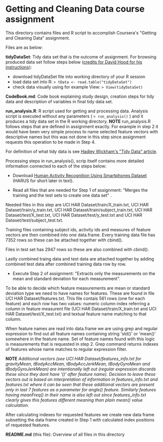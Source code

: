 # Getting and Cleaning Data course assignment

This directory contains files and R script to accomplish Coursera's "Getting and Cleaning Data" assignment. 

Files are as below:

**tidyDataSet**: Tidy data set that is the outcome of assignment. For browsing produced data set follow steps below ([credits for David Hood for his instructions)](https://thoughtfulbloke.wordpress.com/2015/09/09/):
* download tidyDataSet file into working directory of your R session
* load data set into R: 
`> tData <- read.table("tidyDataSet")`
* check data visually using for example View: `> View(tidyDataSet)`

**CodeBook.md**: Code book explaining study design, creation steps for tidy data and description of variables in final tidy data set.

**run_analysis.R**: R script used for getting and processing data. Analysis script is executed without any parameters ( `> run_analysis()` ) and it produces a tidy data set in the R working directory.  **NOTE** run_analysis.R follows steps that are defined in assignment exactly. For example in step 2 it would have been very simple process to name selected feature vectors with descriptive names but this was not done in this step since assignment requests this operation to be made in Step 4.

For definition of what tidy data is see [Hadley Wickham's "Tidy Data" article](http://vita.had.co.nz/papers/tidy-data.pdf).  

Processing steps in run_analysis(), scrip itself contains more detailed information connected to each of the steps below:

* Download [Human Activity Recognition Using Smartphones Dataset](https://d396qusza40orc.cloudfront.net/getdata%2Fprojectfiles%2FUCI%20HAR%20Dataset.zip) (HARUS for short later in text).

* Read all files that are needed for Step 1 of assignment: "Merges the training and the test sets to create one data set" . 

Needed files in this step are UCI HAR Dataset/train/X_train.txt,  UCI HAR Dataset/train/y_train.txt,  UCI HAR Dataset/train/subject_train.txt,  UCI HAR Dataset/test/X_test.txt,  UCI HAR Dataset/test/y_test.txt and UCI HAR Dataset/test/subject_test.txt. 

Training files containing subject ids, activity ids and measures of feature vectors are then combined into one data.frame. Every training data file has 7352 rows so these can be attached together with cbind(). 

Files in test set has 2947 rows so these are also combined with cbind(). 

Lastly combined traing data and test data are attached together by adding combined test data after combined training data row by row. 

* Execute Step 2 of assignment: "Extracts only the measurements on the mean and standard deviation for each measurement". 

To be able to decide which feature measurements are mean or standard deviation type we need to have names for features. These are found in file UCI HAR Dataset/features.txt. This file contais 561 rows (one for each feature) and each row has two values: numeric column index referring a column in feature measurent file (UCI HAR Dataset/train/X_train.txt and UCI HAR Dataset/test/X_test.txt) and textual feature name matching to that column. 

When feature names are read into data.frame we are using grep and regular expression to find out all feature names containing string 'std()' or 'mean()' somewhere in the feature name. Set of feature names found with this logic is measurements that is requested in step 2. Grep command returns indexes of features whose name matches to regular expression filter. 

**NOTE** *Additional vectors (see UCI HAR Dataset/features_info.txt for gravityMean, tBodyAccMean, tBodyAccJerkMean, tBodyGyroMean and tBodyGyroJerkMean) are intentionally left out (regular expression discards these since they dont have '()' after feature name). Decision to leave these vectors out is based on interpretation of information in features_info.txt and features.txt where it can be seen that these additional vectors are present only in last 7 features as a parameter for angle() feature. Similarly features having meanFreq() in their name is also left out since features_info.txt clearly gives this features different meaning than plain mean() value calculation.*

After calculating indexes for requested features we create new data frame subsetting the data frame created in Step 1 with calculated index positions of requested features.



**README.md** (this file): Overview of all files in this directory
